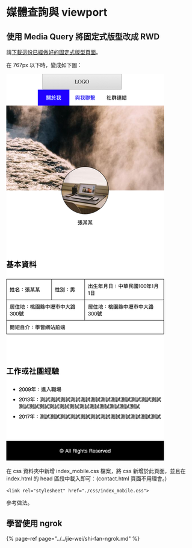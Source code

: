 # 媒體查詢與 viewport

## 使用 Media Query 將固定式版型改成 RWD

請[下載這份已經做好的固定式版型頁面](http://notes.carlos-studio.com/download/html_css_assignment2.zip)。

在 767px 以下時，變成如下圖：

![](../../.gitbook/assets/fixed_size_to_rwd.png)

在 css 資料夾中新增 index\_mobile.css 檔案，將 css 新增於此頁面，並且在 index.html 的 head 區段中載入即可：\(contact.html 頁面不用理會。\)

```markup
<link rel="stylesheet" href="./css/index_mobile.css">
```



參考做法。

## 學習使用 ngrok

{% page-ref page="../../jie-wei/shi-fan-ngrok.md" %}

